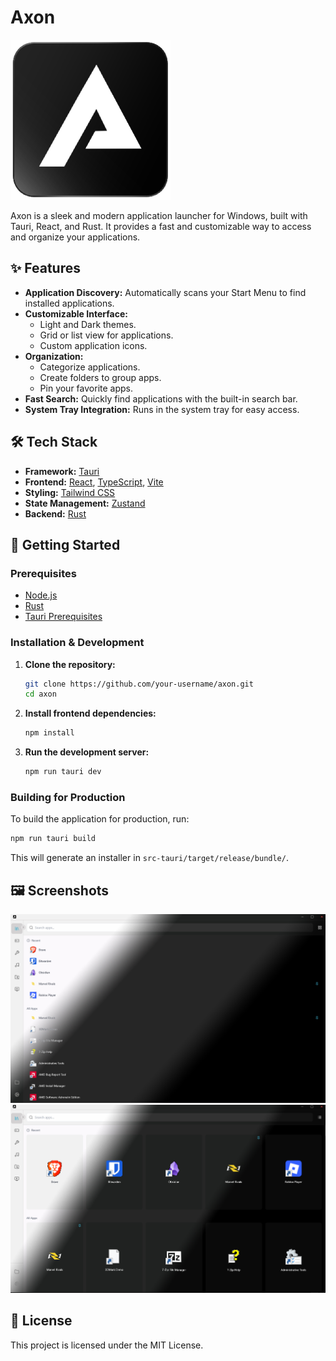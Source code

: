 # Axon

![Axon Icon](public/icon.png)

Axon is a sleek and modern application launcher for Windows, built with Tauri, React, and Rust. It provides a fast and customizable way to access and organize your applications.

## ✨ Features

*   **Application Discovery:** Automatically scans your Start Menu to find installed applications.
*   **Customizable Interface:**
    *   Light and Dark themes.
    *   Grid or list view for applications.
    *   Custom application icons.
*   **Organization:**
    *   Categorize applications.
    *   Create folders to group apps.
    *   Pin your favorite apps.
*   **Fast Search:** Quickly find applications with the built-in search bar.
*   **System Tray Integration:** Runs in the system tray for easy access.

## 🛠️ Tech Stack

*   **Framework:** [Tauri](https://tauri.app/)
*   **Frontend:** [React](https://reactjs.org/), [TypeScript](https://www.typescriptlang.org/), [Vite](https://vitejs.dev/)
*   **Styling:** [Tailwind CSS](https://tailwindcss.com/)
*   **State Management:** [Zustand](https://github.com/pmndrs/zustand)
*   **Backend:** [Rust](https://www.rust-lang.org/)

## 🚀 Getting Started

### Prerequisites

*   [Node.js](https://nodejs.org/en/)
*   [Rust](https://www.rust-lang.org/tools/install)
*   [Tauri Prerequisites](https://tauri.app/v1/guides/getting-started/prerequisites)

### Installation & Development

1.  **Clone the repository:**
    ```bash
    git clone https://github.com/your-username/axon.git
    cd axon
    ```

2.  **Install frontend dependencies:**
    ```bash
    npm install
    ```

3.  **Run the development server:**
    ```bash
    npm run tauri dev
    ```

### Building for Production

To build the application for production, run:

```bash
npm run tauri build
```

This will generate an installer in `src-tauri/target/release/bundle/`.

## 🖼️ Screenshots

<!-- Add your screenshots here. -->
<!-- Example: ![Application Screenshot](screenshots/screenshot.png) -->
![Application Screenshot](screenshots/axon1.jpg)
![Application Screenshot](screenshots/axon2.jpg)

## 📄 License

This project is licensed under the MIT License.